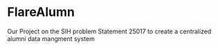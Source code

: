 # FlareAlumn
Our Project on the SIH problem Statement 25017 to create a centralized alumni data mangment system 
